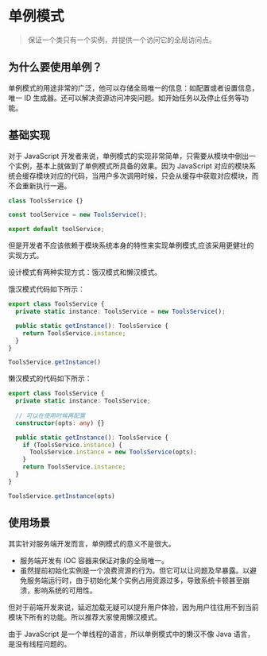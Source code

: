 # 单例模式

> 保证一个类只有一个实例，并提供一个访问它的全局访问点。

## 为什么要使用单例？

单例模式的用途非常的广泛，他可以存储全局唯一的信息：如配置或者设置信息，唯一 ID 生成器。还可以解决资源访问冲突问题。如开始任务以及停止任务等功能。

## 基础实现

对于 JavaScript 开发者来说，单例模式的实现非常简单，只需要从模块中倒出一个实例，基本上就做到了单例模式所具备的效果。因为 JavaScript 对应的模块系统会缓存模块对应的代码，当用户多次调用时候，只会从缓存中获取对应模块，而不会重新执行一遍。

```ts
class ToolsService {}

const toolService = new ToolsService();

export default toolService;
```

但是开发者不应该依赖于模块系统本身的特性来实现单例模式,应该采用更健壮的实现方式。

设计模式有两种实现方式：饿汉模式和懒汉模式。

饿汉模式代码如下所示：

```ts
export class ToolsService {
  private static instance: ToolsService = new ToolsService();

  public static getInstance(): ToolsService {
    return ToolsService.instance;
  }
}

ToolsService.getInstance()
```

懒汉模式的代码如下所示：

```ts
export class ToolsService {
  private static instance: ToolsService;
  
  // 可以在使用时候再配置
  constructor(opts: any) {}

  public static getInstance(): ToolsService {
    if (ToolsService.instance) {
      ToolsService.instance = new ToolsService(opts);
    }
    return ToolsService.instance;
  }
}

ToolsService.getInstance(opts)
```

## 使用场景

其实针对服务端开发而言，单例模式的意义不是很大。
- 服务端开发有 IOC 容器来保证对象的全局唯一。
- 虽然提前初始化实例是一个浪费资源的行为。但它可以让问题及早暴露。以避免服务端运行时，由于初始化某个实例占用资源过多，导致系统卡顿甚至崩溃，影响系统的可用性。

但对于前端开发来说，延迟加载无疑可以提升用户体验，因为用户往往用不到当前模块下所有的功能。所以推荐大家使用懒汉模式。

由于 JavaScript 是一个单线程的语言，所以单例模式中的懒汉不像 Java 语言，是没有线程问题的。

